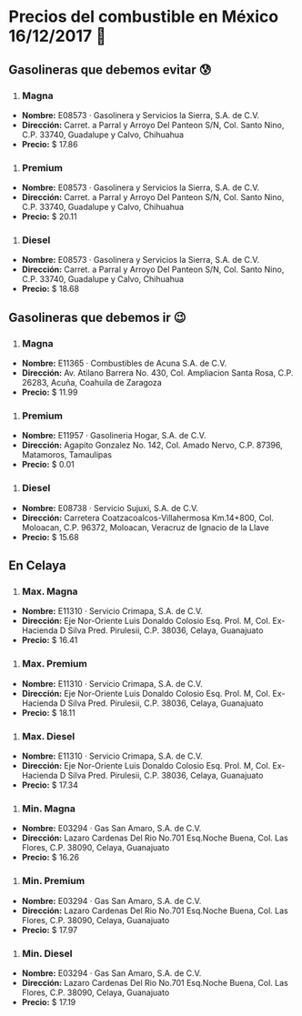 # Precios del combustible en México 16/12/2017 :car:

## Gasolineras que debemos evitar :cold_sweat:
1. ### Magna
  * **Nombre:** E08573 · Gasolinera y Servicios la Sierra, S.A. de C.V.
  * **Dirección:** Carret. a Parral y Arroyo Del Panteon S/N, Col. Santo Nino, C.P. 33740, Guadalupe y Calvo, Chihuahua
  * **Precio:** $ 17.86

1. ### Premium
  * **Nombre:** E08573 · Gasolinera y Servicios la Sierra, S.A. de C.V.
  * **Dirección:** Carret. a Parral y Arroyo Del Panteon S/N, Col. Santo Nino, C.P. 33740, Guadalupe y Calvo, Chihuahua
  * **Precio:** $ 20.11

1. ### Diesel
  * **Nombre:** E08573 · Gasolinera y Servicios la Sierra, S.A. de C.V.
  * **Dirección:** Carret. a Parral y Arroyo Del Panteon S/N, Col. Santo Nino, C.P. 33740, Guadalupe y Calvo, Chihuahua
  * **Precio:** $ 18.68


## Gasolineras que debemos ir :wink:
1. ### Magna
  * **Nombre:** E11365 · Combustibles de Acuna S.A. de C.V.
  * **Dirección:** Av. Atilano Barrera No. 430, Col. Ampliacion Santa Rosa, C.P. 26283, Acuña, Coahuila de Zaragoza
  * **Precio:** $ 11.99

1. ### Premium
  * **Nombre:** E11957 · Gasolineria Hogar, S.A. de C.V.
  * **Dirección:** Agapito Gonzalez No. 142, Col. Amado Nervo, C.P. 87396, Matamoros, Tamaulipas
  * **Precio:** $ 0.01

1. ### Diesel
  * **Nombre:** E08738 · Servicio Sujuxi, S.A. de C.V.
  * **Dirección:** Carretera Coatzacoalcos-Villahermosa Km.14+800, Col. Moloacan, C.P. 96372, Moloacan, Veracruz de Ignacio de la Llave
  * **Precio:** $ 15.68


## En Celaya
1. ### Max. Magna
  * **Nombre:** E11310 · Servicio Crimapa, S.A. de C.V.
  * **Dirección:** Eje Nor-Oriente Luis Donaldo Colosio Esq. Prol. M, Col. Ex-Hacienda D Silva Pred. Pirulesii, C.P. 38036, Celaya, Guanajuato
  * **Precio:** $ 16.41

1. ### Max. Premium
  * **Nombre:** E11310 · Servicio Crimapa, S.A. de C.V.
  * **Dirección:** Eje Nor-Oriente Luis Donaldo Colosio Esq. Prol. M, Col. Ex-Hacienda D Silva Pred. Pirulesii, C.P. 38036, Celaya, Guanajuato
  * **Precio:** $ 18.11

1. ### Max. Diesel
  * **Nombre:** E11310 · Servicio Crimapa, S.A. de C.V.
  * **Dirección:** Eje Nor-Oriente Luis Donaldo Colosio Esq. Prol. M, Col. Ex-Hacienda D Silva Pred. Pirulesii, C.P. 38036, Celaya, Guanajuato
  * **Precio:** $ 17.34

1. ### Min. Magna
  * **Nombre:** E03294 · Gas San Amaro, S.A. de C.V.
  * **Dirección:** Lazaro Cardenas Del Rio No.701 Esq.Noche Buena, Col. Las Flores, C.P. 38090, Celaya, Guanajuato
  * **Precio:** $ 16.26

1. ### Min. Premium
  * **Nombre:** E03294 · Gas San Amaro, S.A. de C.V.
  * **Dirección:** Lazaro Cardenas Del Rio No.701 Esq.Noche Buena, Col. Las Flores, C.P. 38090, Celaya, Guanajuato
  * **Precio:** $ 17.97

1. ### Min. Diesel
  * **Nombre:** E03294 · Gas San Amaro, S.A. de C.V.
  * **Dirección:** Lazaro Cardenas Del Rio No.701 Esq.Noche Buena, Col. Las Flores, C.P. 38090, Celaya, Guanajuato
  * **Precio:** $ 17.19